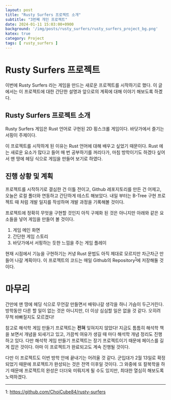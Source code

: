 ```yaml
---
layout: post
title: "Rusty Surfers 프로젝트 소개"
subtitle: "3번째 개인 프로젝트"
date: 2024-01-11 15:03:00+0900
background: '/img/posts/rusty_surfers/rusty_surfers_project_bg.png'
katex: true
category: Project
tags: [ rusty_surfers ]
---
```


# Rusty Surfers 프로젝트

이번에 Rusty Surfers 라는 게임을 만드는 새로운 프로젝트를 시작하기로 했다. 이 글에서는 이 프로젝트에 대한 간단한 설명과 앞으로의 계획에 대해 이야기 해보도록 하곘다.

## Rusty Surfers 프로젝트 소개

Rusty Surfers 게임은 Rust 언어로 구현된 2D 횡스크롤 게임이다. 바닷가에서 즐기는 서핑이 주제이다.

이 프로젝트를 시작하게 된 이유는 Rust 언어에 대해 배우고 싶었기 때문이다. Rust 에는 새로운 요소가 많다고 들어 매 번 공부하기를 꺼리다가, 마침 방학이기도 하겠다 싶어서 맨 땅에 헤딩 식으로 게임을 만들어 보기로 하였다.

## 진행 상황 및 계획

프로젝트를 시작하기로 결심한 건 이틀 전이고, Github 레포지토리를 만든 건 어제고, 오늘은 로컬 폴더와 연동하고 간단하게 테스트 해보았다. 내일 부터는 B-Tree 구현 프로젝트 때 처럼 개발 일지를 작성하며 개발 과정을 기록해볼 것이다.

프로젝트에 정확히 무엇을 구현할 것인지 아직 구체화 된 것은 아니지만 아래와 같은 요소들을 넣어 게임을 만들어 볼 것이다.

1. 게임 메인 화면
2. 간단한 게임 스토리
3. 바닷가에서 서핑하는 듯한 느낌을 주는 게임 플레이

현재 시점에서 기능을 구현하기는 커녕 Rust 문법도 아직 제대로 모르지만 차근차근 만들어 나갈 계획이다. 이 프로젝트의 코드는 매일 Github의 Repository<sup>[1](#footnote_1)</sup>에 저장해둘 것이다.

# 마무리

간만에 맨 땅에 헤딩 식으로 무언갈 만들면서 배워나갈 생각을 하니 가슴이 두근거린다. 방학동안 다른 할 일이 없는 것은 아니지만, 더 이상 심심할 일은 없을 것 같다. 오히려 무척 바빠질지도 모르겠다!

참고로 해석학 게임 만들기 프로젝트는 **전혀** 잊혀지지 않았다! 지금도 틈틈히 해석학 책을 보면서 개념을 되새기고 있고, 가끔씩 여유가 생길 때 마다 해석학 개념 정리도 진행하고 있다. 다만 해석학 게임 만들기 프로젝트는 장기 프로젝트이기 때문에 페이스를 길게 잡은 것이다. 아마 이 프로젝트가 완료되고도 계속 진행될 것이다.

다만 이 프로젝트도 이번 방학 안에 끝내기는 어려울 것 같다. 군입대가 2월 13일로 확정되었기 때문에 프로젝트가 완성되는 것은 전역 이후일 것이다. 그 와중에 또 칼복학을 하기 때문에 프로젝트의 완성은 더더욱 미뤄지게 될 수도 있지만, 최대한 열심히 해보도록 노력하겠다.

- - -
<a name="footnote_1">1</a>: <https://github.com/ChoiCube84/rusty-surfers>  